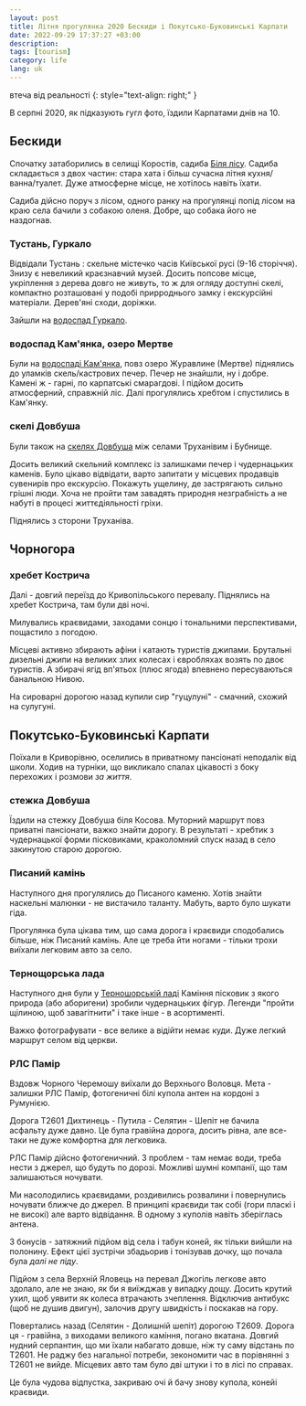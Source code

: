 ```yaml
---
layout: post
title: Літня прогулянка 2020 Бескиди і Покутсько-Буковинські Карпати
date: 2022-09-29 17:37:27 +03:00
description: 
tags: [tourism]
category: life
lang: uk
---
```


втеча від реальності
{: style="text-align: right;" }


В серпні 2020, як підказують гугл фото, їздили Карпатами днів на 10.

## Бескиди

Спочатку затаборились в селищі Коростів, садиба [Біля лісу](https://maps.google.com/?cid=956789349912474078&entry=gps).
Садиба складається з двох частин: стара хата і більш сучасна літня кухня/ванна/туалет.
Дуже атмосферне місце, не хотілось навіть їхати.

Садиба дійсно поруч з лісом, одного ранку на прогулянці попід лісом на краю села бачили з собакою оленя. 
Добре, що собака його не наздогнав.

### Тустань, Гуркало
Відвідали Тустань : скельне містечко часів Київської русі (9-16 сторіччя).
Знизу є невеликий краєзнавчий музей.
Досить попсове місце, укріплення з дерева довго не живуть, то ж для огляду доступні скелі, компактно розташовані у подобі прирроднього замку і екскурсійні матеріали.
Дерев'яні сходи, доріжки.

Зайшли на [водоспад Гуркало](https://maps.app.goo.gl/R5qmP9yFbiXMy2QE7).

### водоспад Кам'янка, озеро Мертве
Були на [водоспаді Кам'янка](https://maps.app.goo.gl/k8QZ2z6TYp2mHEpK7), повз озеро Журавлине (Мертве) піднялись до уламків скель/кастрових печер.
Печер не знайшли, ну і добре.
Камені ж - гарні, по карпатські смарагдові. 
І підйом досить атмосферний, справжній ліс.
Далі прогулялись хребтом і спустились в Кам'янку.

### скелі Довбуша 
Були також на [скелях Довбуша](https://maps.app.goo.gl/NvuV6LCnDDJokm9M9) між селами Труханівим і Бубнище.

Досить великий скельний комплекс із залишками печер і чудернацьких каменів.
Було цікаво відвідати, варто запитати у місцевих продавців сувенирів про екскурсію.
Покажуть ущелину, де застрягають сильно грішні люди.
Хоча не пройти там завадять природня незграбність а не набуті в процесі життєдіяльності гріхи.

Піднялись з сторони Труханіва.

## Чорногора

### хребет Кострича

Далі - довгий переїзд до Кривопільського перевалу. Піднялись на хребет Кострича, там були дві ночі. 

Милувались краєвидами, заходами сонцю і тональними перспективами, пощастило з погодою. 

Місцеві активно збирають афіни і катають туристів джипами.
Брутальні дизельні джипи на великих злих колесах і євробляхах возять по двоє туристів.
А збирачі ягід вп'ятьох (плюс ягода) впевнено пересуваються  банальною Нивою.

На сироварні дорогою назад купили сир "гуцулуні" - смачний, схожий на сулугуні.

## Покутсько-Буковинські Карпати
Поїхали в Криворівню, оселились в приватному пансіонаті неподалік від школи.
Ходив на турніки, що викликало спалах цікавості з боку перехожих і розмови _за життя_.

### стежка Довбуша
Їздили на стежку Довбуша біля Косова.
Муторний маршрут повз приватні пансіонати, важко знайти дорогу. 
В результаті - хребтик з чудернацької форми пісковиками, краколомний спуск назад в село закинутою старою дорогою.

### Писаний камінь
Наступного дня прогулялись до Писаного каменю.
Хотів знайти наскельні малюнки - не вистачило таланту.
Мабуть, варто було шукати гіда.

Прогулянка була цікава тим, що сама дорога і краєвиди сподобались більше, ніж Писаний камінь.
Але це треба йти ногами - тільки трохи виїхали легковим авто за село.

### Тернощорська лада
Наступного дня були у [Терношорській ладі](https://maps.app.goo.gl/t5JKvqAdo6Cmnav46) 
Каміння пісковик з якого природа (або аборигени) зробили чудернацьких фігур.
Легенди "пройти щілиною, щоб завагітнити" і таке інше - в асортименті.

Важко фотографувати - все велике а відійти немає куди.
Дуже легкий маршрут селом від церкви.

### РЛС Памір
Вздовж Чорного Черемошу виїхали до Верхнього Воловця.
Мета - залишки РЛС Памір, фотогеничні білі купола антен на кордоні з Румунією.

Дорога Т2601 Дихтинець - Путила - Селятин - Шепіт не бачила асфальту дуже давно. 
Це була гравійна дорога, досить рівна, але все-таки не дуже комфортна для легковика.

РЛС Памір дійсно фотогеничний. 
З проблем - там немає води, треба нести з джерел, що будуть по дорозі.
Можливі шумні компанії, що там залишаються ночувати.

Ми насолодились краєвидами, роздивились розвалини і повернулись ночувати ближче до джерел.
В принципі краєвиди так собі (гори пласкі і не високі) але варто відвідання.
В одному з куполів навіть зберіглась антена.

З бонусів - затяжний підйом від села і табун коней, як тільки вийшли на полонину.
Ефект цієї зустрічи збадьорив і тонізував дочку, що почала була _далі не піду_.

Підйом з села Верхній Яловець на перевал Джогіль легкове авто здолало, але не знаю, як би я виїжджав у випадку дощу.
Досить крутий ухил, щоб уявити як колеса втрачають зчеплення.
Відключив антибукс (щоб не душив двигун), залочив другу швидкість і поскакав на гору.

Повертались назад (Селятин - Долишній шепіт) дорогою Т2609.
Дорога ця - гравійна, з виходами великого каміння, погано вкатана.
Довгий нудний серпантин, що ми їхали набагато довше, ніж ту саму відстань по Т2601.
Не раджу без нагальної потреби, зекономити час в порівнянні з Т2601 не вийде.
Місцевих авто там було дві штуки і то в лісі по справах.

Це була чудова відпустка, закриваю очі й бачу знову купола, конейі краєвиди.
